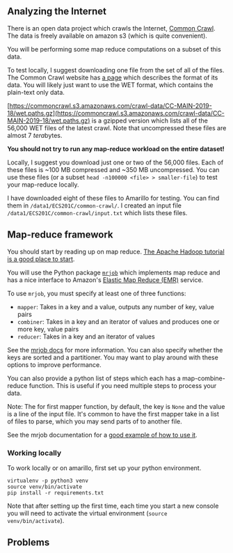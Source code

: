 

## Analyzing the Internet

There is an open data project which crawls the Internet, [Common Crawl](http://commoncrawl.org/).
The data is freely available on amazon s3 (which is quite convenient).

You will be performing some map reduce computations on a subset of this data.

To test locally, I suggest downloading one file from the set of all of the files.
The Common Crawl website has [a page](http://commoncrawl.org/the-data/get-started/) which describes the format of its data.
You will likely just want to use the WET format, which contains the plain-text only data.

[https://commoncrawl.s3.amazonaws.com/crawl-data/CC-MAIN-2019-18/wet.paths.gz](https://commoncrawl.s3.amazonaws.com/crawl-data/CC-MAIN-2019-18/wet.paths.gz) is a gzipped version which lists all of the 56,000 WET files of the latest crawl.
Note that uncompressed these files are almost 7 *tera*bytes.

**You should not try to run any map-reduce workload on the entire dataset!**

Locally, I suggest you download just one or two of the 56,000 files.
Each of these files is ~100 MB compressed and ~350 MB uncompressed.
You can use these files (or a subset `head -n100000 <file> > smaller-file`) to test your map-reduce locally.

I have downloaded eight of these files to Amarillo for testing.
You can find them in `/data1/ECS201C/common-crawl/`.
I created an input file `/data1/ECS201C/common-crawl/input.txt` which lists these files.

## Map-reduce framework

You should start by reading up on map reduce.
[The Apache Hadoop tutorial is a good place to start](http://hadoop.apache.org/docs/current/hadoop-mapreduce-client/hadoop-mapreduce-client-core/MapReduceTutorial.html).

You will use the Python package [`mrjob`](https://pythonhosted.org/mrjob/) which implements map reduce and has a nice interface to Amazon's [Elastic Map Reduce (EMR)](https://aws.amazon.com/emr/) service.

To use `mrjob`, you must specify at least one of three functions:
- `mapper`: Takes in a key and a value, outputs any number of key, value pairs
- `combiner`: Takes in a key and an iterator of values and produces one or more key, value pairs
- `reducer`: Takes in a key and an iterator of values

See the [mrjob docs](https://pythonhosted.org/mrjob/job.html#module-mrjob.job) for more information.
You can also specify whether the keys are sorted and a partitioner.
You may want to play around with these options to improve performance.

You can also provide a python list of steps which each has a map-combine-reduce function.
This is useful if you need multiple steps to process your data.

Note: The for first mapper function, by default, the key is `None` and the value is a line of the input file.
It's common to have the first mapper take in a list of files to parse, which you may send parts of to another file.

See the mrjob documentation for a [good example of how to use it](https://pythonhosted.org/mrjob/guides/quickstart.html#writing-your-first-job).

### Working locally

To work locally or on amarillo, first set up your python environment.

```
virtualenv -p python3 venv
source venv/bin/activate
pip install -r requirements.txt
```

Note that after setting up the first time, each time you start a new console you will need to activate the virtual environment (`source venv/bin/activate`).

## Problems

###
